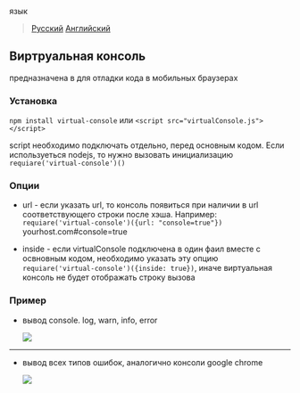 язык

> [Русский](https://gist.github.com/SergProduction/)
  [Английский](https://gist.github.com/SergProduction/)

## Виртруальная консоль
предназначена в для отладки кода в мобильных браузерах
### Установка
```npm install virtual-console``` или ```<script src="virtualConsole.js"></script>```

script необходимо подключать отдельно, перед основным кодом.
Если используеться nodejs, то нужно вызовать инициализацию ```requiare('virtual-console')()```

### Опции
* url - если указать url, то консоль появиться при наличии в url соответствующего строки после хэша. Например: 
```requiare('virtual-console')({url: "console=true"})``` yourhost.com#console=true

* inside - если virtualConsole подключена в один фаил вместе с освновным кодом, необходимо указать эту опцию ```requiare('virtual-console')({inside: true})```, иначе виртуальная консоль не будет отображать строку вызова

### Пример
* вывод console. log, warn, info, error

  ![](http://localhost:8080/img/demonstrantInfo.png)

---

* вывод всех типов ошибок, аналогично консоли google chrome

  ![](http://localhost:8080/img/error1.png)